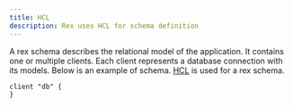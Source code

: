 ```yaml
---
title: HCL
description: Rex uses HCL for schema definition
---
```


A rex schema describes the relational model of the application. It contains one or multiple clients. Each client represents a database connection with its models. Below is an example of schema. [HCL](https://github.com/hashicorp/hcl) is used for a rex schema.

```hcl
client "db" {
}
```
